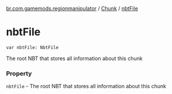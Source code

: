 [br.com.gamemods.regionmanipulator](../index.md) / [Chunk](index.md) / [nbtFile](./nbt-file.md)

# nbtFile

`var nbtFile: NbtFile`

The root NBT that stores all information about this chunk

### Property

`nbtFile` - The root NBT that stores all information about this chunk